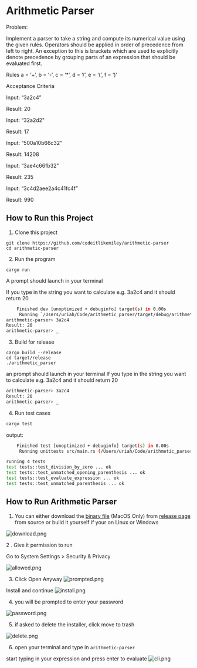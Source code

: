 # Arithmetic Parser

Problem:

Implement a parser to take a string and compute its numerical value using the given rules.
Operators should be applied in order of precedence from left to right. An exception to this is brackets which are used to explicitly denote precedence by grouping parts of an expression that should be evaluated first.

Rules
a = ‘+’, b = ‘-’, c = ‘*’, d = ‘/’, e = ‘(’, f = ‘)’

Acceptance Criteria

Input: “3a2c4”

Result: 20

Input: “32a2d2"

Result: 17

Input: “500a10b66c32”

Result: 14208

Input: “3ae4c66fb32"

Result: 235

Input: “3c4d2aee2a4c41fc4f”

Result: 990

## How to Run this Project

1. Clone this project

```shell
git clone https://github.com/codeitlikemiley/arithmetic-parser
cd arithmetic-parser
```

2. Run the program

```shell
cargo run
```

A prompt should launch in your terminal

If you type in the string you want to calculate e.g. 3a2c4 and it should return 20

```sh
    Finished dev [unoptimized + debuginfo] target(s) in 0.00s
     Running `/Users/uriah/Code/arithmetic_parser/target/debug/arithmetic_parser`
arithmetic-parser> 3a2c4
Result: 20
arithmetic-parser> _
```

3. Build for release

```shell
cargo build --release
cd target/release
./arithmetic_parser
```

an prompt should launch in your terminal
If you type in the string you want to calculate e.g. 3a2c4 and it should return 20

```sh
arithmetic-parser> 3a2c4
Result: 20
arithmetic-parser> _
```

4. Run test cases

```sh
cargo test
```

output:
```sh
    Finished test [unoptimized + debuginfo] target(s) in 0.00s
     Running unittests src/main.rs (/Users/uriah/Code/arithmetic_parser/target/debug/deps/arithmetic_parser-821f89864bc36f83)

running 4 tests
test tests::test_division_by_zero ... ok
test tests::test_unmatched_opening_parenthesis ... ok
test tests::test_evaluate_expression ... ok
test tests::test_unmatched_parenthesis ... ok
```

## How to Run Arithmetic Parser

1. You can either download the [binary file](https://github.com/codeitlikemiley/arithmetic-parser/releases/download/v1/arithmetic-parser.pkg) (MacOS Only) from [release page](https://github.com/codeitlikemiley/arithmetic-parser/releases/tag/v1) from source or build it yourself if your on Linux or Windows

![download.png](assets%2Fdownload.png)

2 . Give it permission to run

Go to System Settings > Security & Privacy

![allowed.png](assets%2Fallowed.png)


3. Click Open Anyway
![prompted.png](assets%2Fprompted.png)

Install and continue
![install.png](assets%2Finstall.png)

4. you will be prompted to enter your password

![password.png](assets%2Fpassword.png)

5. if asked to delete the installer, click move to trash

![delete.png](assets%2Fdelete.png)

6. open your terminal and type in `arithmetic-parser`

start typing in your expression and press enter to evaluate
![cli.png](assets%2Fcli.png)
